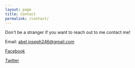 ```yaml
---
layout: page
title: Contact
permalink: /contact/
---
```


Don't be a stranger if you want to reach out to me contact me!

Email: abel.joseph246@gmail.com

[Facebook](https://www.facebook.com/joe.abel)

[Twitter](https://twitter.com/supernerd200)
